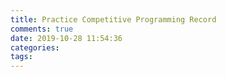 ```yaml
---
title: Practice Competitive Programming Record
comments: true
date: 2019-10-28 11:54:36
categories:
tags:
---
```

